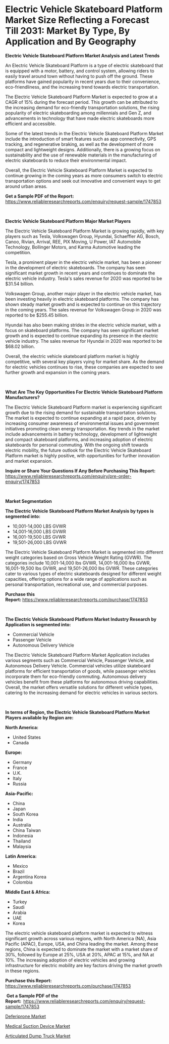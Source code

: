 <p><h1>Electric Vehicle Skateboard Platform Market Size Reflecting a Forecast Till 2031: Market By Type, By Application and By Geography</h1></p><p><strong>Electric Vehicle Skateboard Platform Market Analysis and Latest Trends</strong></p>
<p><p>An Electric Vehicle Skateboard Platform is a type of electric skateboard that is equipped with a motor, battery, and control system, allowing riders to easily travel around town without having to push off the ground. These platforms have gained popularity in recent years due to their convenience, eco-friendliness, and the increasing trend towards electric transportation.</p><p>The Electric Vehicle Skateboard Platform Market is expected to grow at a CAGR of 15% during the forecast period. This growth can be attributed to the increasing demand for eco-friendly transportation solutions, the rising popularity of electric skateboarding among millennials and Gen Z, and advancements in technology that have made electric skateboards more efficient and accessible.</p><p>Some of the latest trends in the Electric Vehicle Skateboard Platform Market include the introduction of smart features such as app connectivity, GPS tracking, and regenerative braking, as well as the development of more compact and lightweight designs. Additionally, there is a growing focus on sustainability and the use of renewable materials in the manufacturing of electric skateboards to reduce their environmental impact.</p><p>Overall, the Electric Vehicle Skateboard Platform Market is expected to continue growing in the coming years as more consumers switch to electric transportation options and seek out innovative and convenient ways to get around urban areas.</p></p>
<p><strong>Get a Sample PDF of the Report:&nbsp;</strong> <a href="https://www.reliableresearchreports.com/enquiry/request-sample/1747853">https://www.reliableresearchreports.com/enquiry/request-sample/1747853</a></p>
<p>&nbsp;</p>
<p><strong>Electric Vehicle Skateboard Platform Major Market Players</strong></p>
<p><p>The Electric Vehicle Skateboard Platform Market is growing rapidly, with key players such as Tesla, Volkswagen Group, Hyundai, Schaeffler AG, Bosch, Canoo, Rivian, Arrival, REE, PIX Moving, U Power, IAT Automobile Technology, Bollinger Motors, and Karma Automotive leading the competition.</p><p>Tesla, a prominent player in the electric vehicle market, has been a pioneer in the development of electric skateboards. The company has seen significant market growth in recent years and continues to dominate the electric vehicle industry. Tesla's sales revenue for 2020 was reported to be $31.54 billion.</p><p>Volkswagen Group, another major player in the electric vehicle market, has been investing heavily in electric skateboard platforms. The company has shown steady market growth and is expected to continue on this trajectory in the coming years. The sales revenue for Volkswagen Group in 2020 was reported to be $255.45 billion.</p><p>Hyundai has also been making strides in the electric vehicle market, with a focus on skateboard platforms. The company has seen significant market growth and is expected to continue expanding its presence in the electric vehicle industry. The sales revenue for Hyundai in 2020 was reported to be $68.02 billion.</p><p>Overall, the electric vehicle skateboard platform market is highly competitive, with several key players vying for market share. As the demand for electric vehicles continues to rise, these companies are expected to see further growth and expansion in the coming years.</p></p>
<p>&nbsp;</p>
<p><strong>What Are The Key Opportunities For Electric Vehicle Skateboard Platform Manufacturers?</strong></p>
<p><p>The Electric Vehicle Skateboard Platform market is experiencing significant growth due to the rising demand for sustainable transportation solutions. The market is expected to continue expanding at a rapid pace, driven by increasing consumer awareness of environmental issues and government initiatives promoting clean energy transportation. Key trends in the market include advancements in battery technology, development of lightweight and compact skateboard platforms, and increasing adoption of electric skateboards for personal commuting. With the ongoing shift towards electric mobility, the future outlook for the Electric Vehicle Skateboard Platform market is highly positive, with opportunities for further innovation and market expansion.</p></p>
<p><strong>Inquire or Share Your Questions If Any Before Purchasing This Report:</strong> <a href="https://www.reliableresearchreports.com/enquiry/pre-order-enquiry/1747853">https://www.reliableresearchreports.com/enquiry/pre-order-enquiry/1747853</a></p>
<p>&nbsp;</p>
<p><strong>Market Segmentation</strong></p>
<p><strong>The Electric Vehicle Skateboard Platform Market Analysis by types is segmented into:</strong></p>
<p><ul><li>10,001-14,000 LBS GVWR</li><li>14,001-16,000 LBS GVWR</li><li>16,001-19,500 LBS GVWR</li><li>19,501-26,000 LBS GVWR</li></ul></p>
<p><p>The Electric Vehicle Skateboard Platform Market is segmented into different weight categories based on Gross Vehicle Weight Rating (GVWR). The categories include 10,001-14,000 lbs GVWR, 14,001-16,000 lbs GVWR, 16,001-19,500 lbs GVWR, and 19,501-26,000 lbs GVWR. These categories cater to various types of electric skateboards designed for different weight capacities, offering options for a wide range of applications such as personal transportation, recreational use, and commercial purposes.</p></p>
<p><strong>Purchase this Report:&nbsp;</strong><a href="https://www.reliableresearchreports.com/purchase/1747853">https://www.reliableresearchreports.com/purchase/1747853</a></p>
<p>&nbsp;</p>
<p><strong>The Electric Vehicle Skateboard Platform Market Industry Research by Application is segmented into:</strong></p>
<p><ul><li>Commercial Vehicle</li><li>Passenger Vehicle</li><li>Autonomous Delivery Vehicle</li></ul></p>
<p><p>The Electric Vehicle Skateboard Platform Market Application includes various segments such as Commercial Vehicle, Passenger Vehicle, and Autonomous Delivery Vehicle. Commercial vehicles utilize skateboard platforms for efficient transportation of goods, while passenger vehicles incorporate them for eco-friendly commuting. Autonomous delivery vehicles benefit from these platforms for autonomous driving capabilities. Overall, the market offers versatile solutions for different vehicle types, catering to the increasing demand for electric vehicles in various sectors.</p></p>
<p>&nbsp;</p>
<p><strong>In terms of Region, the Electric Vehicle Skateboard Platform Market Players available by Region are:</strong></p>
<p>
    <p> <strong> North America: </strong>
        <ul>
            <li>United States</li>
            <li>Canada</li>
        </ul>
        </p> 
    <p> <strong> Europe: </strong>
        <ul>
            <li>Germany</li>
            <li>France</li>
            <li>U.K.</li>
            <li>Italy</li>
            <li>Russia</li>
        </ul>
        </p> 
    <p> <strong> Asia-Pacific: </strong>
        <ul>
            <li>China</li>
            <li>Japan</li>
            <li>South Korea</li>
            <li>India</li>
            <li>Australia</li>
            <li>China Taiwan</li>
            <li>Indonesia</li>
            <li>Thailand</li>
            <li>Malaysia</li>
        </ul>
        </p> 
    <p> <strong> Latin America: </strong>
        <ul>
            <li>Mexico</li>
            <li>Brazil</li>
            <li>Argentina Korea</li>
            <li>Colombia</li>
        </ul>
        </p> 
    <p> <strong> Middle East & Africa: </strong>
        <ul>
            <li>Turkey</li>
            <li>Saudi</li>
            <li>Arabia</li>
            <li>UAE</li>
            <li>Korea</li>
        </ul>
    </p>
    </p>
<p><p>The electric vehicle skateboard platform market is expected to witness significant growth across various regions, with North America (NA), Asia Pacific (APAC), Europe, USA, and China leading the market. Among these regions, China is expected to dominate the market with a market share of 30%, followed by Europe at 25%, USA at 20%, APAC at 15%, and NA at 10%. The increasing adoption of electric vehicles and growing infrastructure for electric mobility are key factors driving the market growth in these regions.</p></p>
<p><strong>Purchase this Report: </strong><a href="https://www.reliableresearchreports.com/purchase/1747853">https://www.reliableresearchreports.com/purchase/1747853</a></p>
<p>&nbsp;<strong>Get a Sample PDF of the Report:&nbsp;&nbsp;</strong><a href="https://www.reliableresearchreports.com/enquiry/request-sample/1747853">https://www.reliableresearchreports.com/enquiry/request-sample/1747853</a></p>
<p><strong></strong></p>
<p><p><a href="https://view.publitas.com/reportprime-1/deferiprone-market-research-report-provides-thorough-industry-overview-which-offers-an-in-depth-analysis-of-product-trends-and-new-market-divisions/">Deferiprone Market</a></p><p><a href="https://view.publitas.com/reportprime-1/decoding-the-medical-suction-device-market-a-deep-dive-into-the-latest-market-trends-market-segmentation-and-competitive-analysis/">Medical Suction Device Market</a></p><p><a href="https://view.publitas.com/reportprime-1/global-articulated-dump-truck-market-by-types-applications-and-major-players-with-regional-growth-rate-analysis-and-development-situation-from-2023-to-2030/">Articulated Dump Truck Market</a></p></p>
